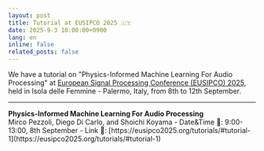 ```yaml
---
layout: post
title: Tutorial at EUSIPCO 2025 🇮🇹
date: 2025-9-3 10:00:00+0900
lang: en
inline: false
related_posts: false
---
```


We have a tutorial on "Physics-Informed Machine Learning For Audio Processing" at [European Signal Processing Conference (EUSIPCO) 2025](https://eusipco2025.org/), held in Isola delle Femmine - Palermo, Italy, from 8th to 12th September. 

***

<div style="font-weight:bolder">Physics-Informed Machine Learning For Audio Processing</div>
Mirco Pezzoli, Diego Di Carlo, and Shoichi Koyama
- Date&Time 📆: 9:00-13:00, 8th September 
- Link 🔗: [https://eusipco2025.org/tutorials/#tutorial-1](https://eusipco2025.org/tutorials/#tutorial-1) 


